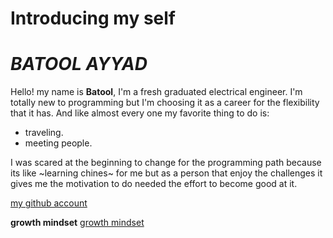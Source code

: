 # Introducing my self
# *BATOOL AYYAD*

Hello!
my name is **Batool**,
I'm a fresh graduated electrical engineer. I'm totally new to programming but I'm choosing it as a career for the flexibility that it has. 
And like almost every one my favorite thing to do is: 
- traveling.
-  meeting people.

I was scared at the beginning to change for the programming path because its like ~learning chines~ for me but as a person that enjoy the challenges it gives me the motivation to do needed the effort to become good at it.

[my github account](https://github.com/Batoolayyad)

**growth mindset** [growth mindset](https://batoolayyad.github.io/reading-notes/growth-mindset)
